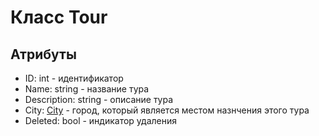 # Класс Tour

## Атрибуты

- ID: int - идентификатор
- Name: string - название тура
- Description: string - описание тура
- City: [City](./City.md "City") - город, который является местом назнчения этого тура
- Deleted: bool - индикатор удаления